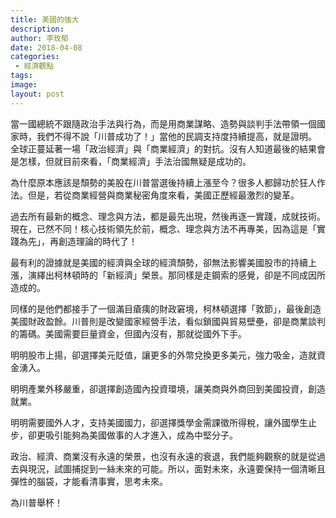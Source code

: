 ```yaml
---
title: 美國的強大
description: 
author: 李玫郁
date: 2018-04-08
categories:
 - 經濟觀點
tags: 
image: 
layout: post
---
```



當一國總統不跟隨政治手法與行為，而是用商業謀略、造勢與談判手法帶領一個國家時，我們不得不說「川普成功了！」當他的民調支持度持續提高，就是證明。
全球正蔓延著一場「政治經濟」與「商業經濟」的對抗。沒有人知道最後的結果會是怎樣，但就目前來看，「商業經濟」手法治國無疑是成功的。

為什麼原本應該是頹勢的美股在川普當選後持續上漲至今？很多人都歸功於狂人作法。但是，若從商業經營與商業秘密角度來看，美國正歷經最激烈的變革。

過去所有最新的概念、理念與方法，都是最先出現，然後再逐一實踐，成就技術。現在，已然不同！核心技術領先於前，概念、理念與方法不再專美，因為這是「實踐為先」，再創造理論的時代了！

最有利的證據就是美國的經濟與全球的經濟頹勢，卻無法影響美國股市的持續上漲，演繹出柯林頓時的「新經濟」榮景。那同樣是走鋼索的感覺，卻是不同成因所造成的。

同樣的是他們都接手了一個滿目瘡痍的財政窘境，柯林頓選擇「敦節」，最後創造美國財政盈餘。川普則是改變國家經營手法，看似鎖國與貿易壁壘，卻是商業談判的籌碼。美國需要巨量資金，但國內沒有，那就從國外下手。

明明股市上揚，卻選擇美元貶值，讓更多的外幣兌換更多美元，強力吸金，造就資金湧入。

明明產業外移嚴重，卻選擇創造國內投資環境，讓美商與外商回到美國投資，創造就業。

明明需要國外人才，支持美國國力，卻選擇獎學金需課徵所得稅，讓外國學生止步，卻更吸引能夠為美國做事的人才進入，成為中堅分子。

政治、經濟、商業沒有永遠的榮景，也沒有永遠的衰退，我們能夠觀察的就是從過去與現況，試圖捕捉到一絲未來的可能。所以，面對未來，永遠要保持一個清晰且彈性的腦袋，才能看清事實，思考未來。

為川普舉杯！